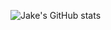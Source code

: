 ![Jake's GitHub stats](https://github-readme-stats.vercel.app/api?username=JakeSamoyed&theme=transparent&show_icons=true)
